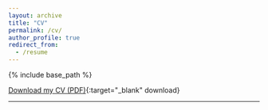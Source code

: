 ```yaml
---
layout: archive
title: "CV"
permalink: /cv/
author_profile: true
redirect_from:
  - /resume
---
```

{% include base_path %}

[Download my CV (PDF)](/assets/files/cv.pdf){:target="_blank" download}

---